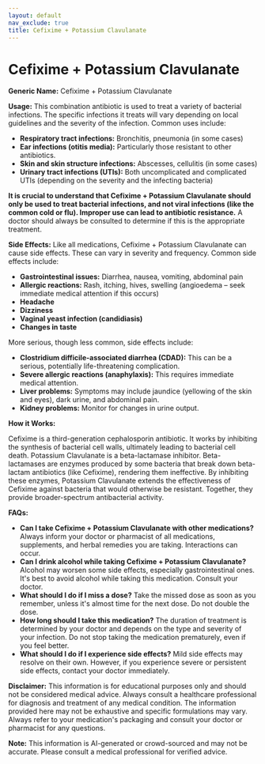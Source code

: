 ```yaml
---
layout: default
nav_exclude: true
title: Cefixime + Potassium Clavulanate
---
```


# Cefixime + Potassium Clavulanate

**Generic Name:** Cefixime + Potassium Clavulanate

**Usage:** This combination antibiotic is used to treat a variety of bacterial infections.  The specific infections it treats will vary depending on local guidelines and the severity of the infection. Common uses include:

* **Respiratory tract infections:** Bronchitis, pneumonia (in some cases)
* **Ear infections (otitis media):** Particularly those resistant to other antibiotics.
* **Skin and skin structure infections:** Abscesses, cellulitis (in some cases)
* **Urinary tract infections (UTIs):**  Both uncomplicated and complicated UTIs (depending on the severity and the infecting bacteria)


**It is crucial to understand that Cefixime + Potassium Clavulanate should only be used to treat bacterial infections, and not viral infections (like the common cold or flu).  Improper use can lead to antibiotic resistance.**  A doctor should always be consulted to determine if this is the appropriate treatment.


**Side Effects:** Like all medications, Cefixime + Potassium Clavulanate can cause side effects.  These can vary in severity and frequency. Common side effects include:

* **Gastrointestinal issues:** Diarrhea, nausea, vomiting, abdominal pain
* **Allergic reactions:** Rash, itching, hives, swelling (angioedema – seek immediate medical attention if this occurs)
* **Headache**
* **Dizziness**
* **Vaginal yeast infection (candidiasis)**
* **Changes in taste**

More serious, though less common, side effects include:

* **Clostridium difficile-associated diarrhea (CDAD):**  This can be a serious, potentially life-threatening complication.
* **Severe allergic reactions (anaphylaxis):** This requires immediate medical attention.
* **Liver problems:**  Symptoms may include jaundice (yellowing of the skin and eyes), dark urine, and abdominal pain.
* **Kidney problems:**  Monitor for changes in urine output.


**How it Works:**

Cefixime is a third-generation cephalosporin antibiotic. It works by inhibiting the synthesis of bacterial cell walls, ultimately leading to bacterial cell death.  Potassium Clavulanate is a beta-lactamase inhibitor. Beta-lactamases are enzymes produced by some bacteria that break down beta-lactam antibiotics (like Cefixime), rendering them ineffective.  By inhibiting these enzymes, Potassium Clavulanate extends the effectiveness of Cefixime against bacteria that would otherwise be resistant.  Together, they provide broader-spectrum antibacterial activity.


**FAQs:**

* **Can I take Cefixime + Potassium Clavulanate with other medications?**  Always inform your doctor or pharmacist of all medications, supplements, and herbal remedies you are taking.  Interactions can occur.
* **Can I drink alcohol while taking Cefixime + Potassium Clavulanate?**  Alcohol may worsen some side effects, especially gastrointestinal ones.  It's best to avoid alcohol while taking this medication.  Consult your doctor.
* **What should I do if I miss a dose?**  Take the missed dose as soon as you remember, unless it's almost time for the next dose.  Do not double the dose.
* **How long should I take this medication?**  The duration of treatment is determined by your doctor and depends on the type and severity of your infection.  Do not stop taking the medication prematurely, even if you feel better.
* **What should I do if I experience side effects?**  Mild side effects may resolve on their own.  However, if you experience severe or persistent side effects, contact your doctor immediately.


**Disclaimer:** This information is for educational purposes only and should not be considered medical advice.  Always consult a healthcare professional for diagnosis and treatment of any medical condition.  The information provided here may not be exhaustive and specific formulations may vary.  Always refer to your medication's packaging and consult your doctor or pharmacist for any questions.


**Note:** This information is AI-generated or crowd-sourced and may not be accurate. Please consult a medical professional for verified advice.